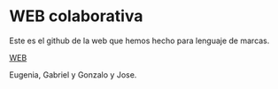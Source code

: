 # WEB colaborativa

Este es el github de la web que hemos hecho para lenguaje de marcas.

[WEB](http://gonlelo.github.io)

Eugenia, Gabriel y Gonzalo y Jose.
